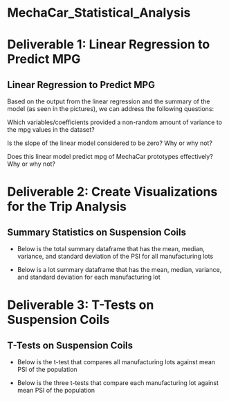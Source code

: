 # MechaCar_Statistical_Analysis

# Deliverable 1: Linear Regression to Predict MPG 
## Linear Regression to Predict MPG
Based on the output from the linear regression and the summary of the model (as seen in the pictures), we can address the following questions:

Which variables/coefficients provided a non-random amount of variance to the mpg values in the dataset?

Is the slope of the linear model considered to be zero? Why or why not?

Does this linear model predict mpg of MechaCar prototypes effectively? Why or why not?

# Deliverable 2: Create Visualizations for the Trip Analysis
## Summary Statistics on Suspension Coils

* Below is the total summary dataframe that has the mean, median, variance, and standard deviation of the PSI for all manufacturing lots 

* Below is a lot summary dataframe that has the mean, median, variance, and standard deviation for each manufacturing lot 


# Deliverable 3: T-Tests on Suspension Coils
## T-Tests on Suspension Coils

* Below is the t-test that compares all manufacturing lots against mean PSI of the population

* Below is the three t-tests that compare each manufacturing lot against mean PSI of the population 
